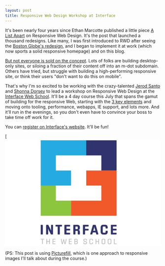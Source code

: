 ```yaml
---
layout: post
title: Responsive Web Design Workshop at Interface
---
```


It's been nearly four years since Ethan Marcotte published a little piece [A List Apart][rwd] on Responsive Web Design.
It's the post that launched a thousand redesigns.
Like many, I was first introduced to RWD after seeing the [Boston Globe's redesign](https://www.bostonglobe.com/), and I began to implement it at work (which now sports a solid responsive homepage) and on this blog.

[But not everyone is sold on the concept][svn].
Lots of folks are building desktop-only sites, or siloing a fraction of their content off into an m-dot subdomain.
Others have tried, but struggle with building a high-performing responsive site, or think their users "don't want to do this on mobile".

That's why I'm so excited to be working with the crazy-talented [Jerod Santo][jerod] and [Shonna Dorsey][shonna] to lead a workshop on Responsive Web Design at the [Interface Web School][interface]. It'll be a 4 day course this July that spans the gamut of building for the responsive Web, starting with the [3 key elements][rwd] and moving onto tooling, performance, webapps, IE support, and lots more.
And it'll run in the evenings, so you don't even have to convince your boss to take time off work for it.

You can [register on Interface's website][int2]. It'll be fun!

[![Responsive Web Design Course](../images/interface.jpg)

(PS: This post is using [Picturefill](https://scottjehl.github.io/picturefill/), which is one approach to responsive images I'll talk about during the course.)

[jerod]: http://jerodsanto.net/
[rwd]: http://alistapart.com/article/responsive-web-design/
[svn]: https://signalvnoise.com/posts/3745-responsive-design-works-best-as-a-nipntuck
[interface]: https://interfaceschool.com/
[int2]: https://interfaceschool.com/course/responsive-web-design/
[shonna]: https://twitter.com/shonna_dorsey
